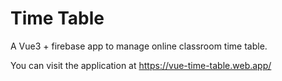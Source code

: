 # Time Table
A Vue3 + firebase app to manage online classroom time table.

You can visit the application at https://vue-time-table.web.app/
